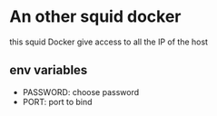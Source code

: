 # An other squid docker

this squid Docker give access to all the IP of the host

## env variables

- PASSWORD: choose password
- PORT: port to bind
